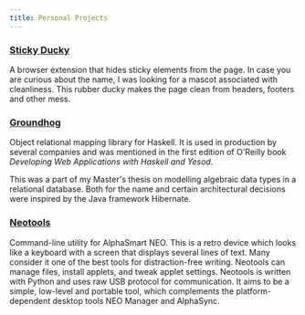 ```yaml
---
title: Personal Projects
---
```


### [Sticky Ducky](https://github.com/lykahb/sticky-ducky)
A browser extension that hides sticky elements from the page. In case you are curious about the name, I was looking for a mascot associated with cleanliness. This rubber ducky makes the page clean from headers, footers and other mess.

### [Groundhog](https://github.com/lykahb/groundhog)
Object relational mapping library for Haskell. It is used in production by several companies and was mentioned in the first edition of O'Reilly book <i>Developing Web Applications with Haskell and Yesod</i>.

This was a part of my Master's thesis on modelling algebraic data types in a relational database. Both for the name and certain architectural decisions were inspired by the Java framework Hibernate.

### [Neotools](https://github.com/lykahb/neotools)
Command-line utility for AlphaSmart NEO. This is a retro device which looks like a keyboard with a screen that displays several lines of text. Many consider it one of the best tools for distraction-free writing. Neotools can manage files, install applets, and tweak applet settings. Neotools is written with Python and uses raw USB protocol for communication. It aims to be a simple, low-level and portable tool, which complements the platform-dependent desktop tools NEO Manager and AlphaSync.
